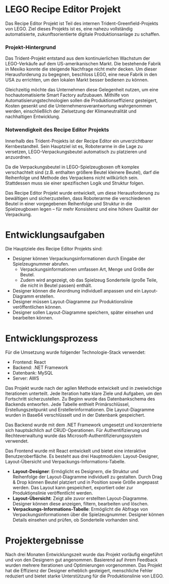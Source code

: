# LEGO Recipe Editor Projekt

Das Recipe Editor Projekt ist Teil des internen Trident-Greenfield-Projekts von LEGO. Ziel dieses Projekts ist es, eine nahezu vollständig automatisierte, zukunftsorientierte digitale Produktionsanlage zu schaffen.

### Projekt-Hintergrund

Das Trident-Projekt entstand aus dem kontinuierlichen Wachstum der LEGO-Verkäufe auf dem US-amerikanischen Markt. Die bestehende Fabrik in Mexiko konnte die steigende Nachfrage nicht mehr decken. Um dieser Herausforderung zu begegnen, beschloss LEGO, eine neue Fabrik in den USA zu errichten, um den lokalen Markt besser bedienen zu können.

Gleichzeitig möchte das Unternehmen diese Gelegenheit nutzen, um eine hochautomatisierte Smart Factory aufzubauen. Mithilfe von Automatisierungstechnologien sollen die Produktionseffizienz gesteigert, Kosten gesenkt und die Unternehmensverantwortung wahrgenommen werden, einschließlich der Zielsetzung der Klimaneutralität und nachhaltigen Entwicklung.

### Notwendigkeit des Recipe Editor Projekts

Innerhalb des Trident-Projekts ist der Recipe Editor ein unverzichtbarer Kernbestandteil. Sein Hauptziel ist es, Roboterarme in die Lage zu versetzen, LEGO-Verpackungsbeutel automatisch zu platzieren und anzuordnen.

Da die Verpackungsbeutel in LEGO-Spielzeugboxen oft komplex verschachtelt sind (z.B. enthalten größere Beutel kleinere Beutel), darf die Reihenfolge und Methode des Verpackens nicht willkürlich sein. Stattdessen muss sie einer spezifischen Logik und Struktur folgen.

Das Recipe Editor Projekt wurde entwickelt, um diese Herausforderung zu bewältigen und sicherzustellen, dass Roboterarme die verschiedenen Beutel in einer vorgegebenen Reihenfolge und Struktur in die Spielzeugboxen legen – für mehr Konsistenz und eine höhere Qualität der Verpackung.

# Entwicklungsaufgaben

Die Hauptziele des Recipe Editor Projekts sind:

- Designer können Verpackungsinformationen durch Eingabe der Spielzeugnummer abrufen.
    - Verpackungsinformationen umfassen Art, Menge und Größe der Beutel.
    - Zudem wird angezeigt, ob das Spielzeug Sonderteile (große Teile, die nicht in Beutel passen) enthält.
- Designer können die Anordnung individuell anpassen und ein Layout-Diagramm erstellen.
- Designer müssen Layout-Diagramme zur Produktionslinie veröffentlichen können.
- Designer sollen Layout-Diagramme speichern, später einsehen und bearbeiten können.

# Entwicklungsprozess

Für die Umsetzung wurde folgender Technologie-Stack verwendet:

- Frontend: React
- Backend: .NET Framework
- Datenbank: MySQL
- Server: AWS

Das Projekt wurde nach der agilen Methode entwickelt und in zweiwöchige Iterationen unterteilt. Jede Iteration hatte klare Ziele und Aufgaben, um den Fortschritt sicherzustellen. Zu Beginn wurde das Datenbankschema des Backends entworfen. Jede Tabelle enthielt Primärschlüssel, Erstellungszeitpunkt und Erstellerinformationen. Die Layout-Diagramme wurden in Base64 verschlüsselt und in der Datenbank gespeichert.

Das Backend wurde mit dem .NET Framework umgesetzt und konzentrierte sich hauptsächlich auf CRUD-Operationen. Für Authentifizierung und Rechteverwaltung wurde das Microsoft-Authentifizierungssystem verwendet.

Das Frontend wurde mit React entwickelt und bietet eine interaktive Benutzeroberfläche. Es besteht aus drei Hauptmodulen: Layout-Designer, Layout-Übersicht und Verpackungs-Informations-Tabelle.

- **Layout-Designer**: Ermöglicht es Designern, die Struktur und Reihenfolge der Layout-Diagramme individuell zu gestalten. Durch Drag & Drop können Beutel platziert und in Position sowie Größe angepasst werden. Das Layout kann gespeichert, exportiert oder zur Produktionslinie veröffentlicht werden.
- **Layout-Übersicht**: Zeigt alle zuvor erstellten Layout-Diagramme. Designer können diese anzeigen, filtern, bearbeiten und löschen.
- **Verpackungs-Informations-Tabelle**: Ermöglicht die Abfrage von Verpackungsinformationen über die Spielzeugnummer. Designer können Details einsehen und prüfen, ob Sonderteile vorhanden sind.

# Projektergebnisse

Nach drei Monaten Entwicklungszeit wurde das Projekt vorläufig eingeführt und von den Designern gut angenommen. Basierend auf ihrem Feedback wurden mehrere Iterationen und Optimierungen vorgenommen. Das Projekt hat die Effizienz der Designer erheblich gesteigert, menschliche Fehler reduziert und bietet starke Unterstützung für die Produktionslinie von LEGO.
